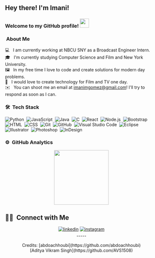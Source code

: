 <h2>Hey there! I'm Imani!</h2>
<h3>Welcome to my GitHub profile! <img src="https://github.com/abdoachhoubi/abdoachhoubi/blob/main/gifs/Hi.gif" width="30"></h2></h3>

### &nbsp;About Me

💻 &nbsp; I am currently working at NBCU SNY as a Broadcast Engineer Intern.\
🎓 &nbsp; I'm currently studying Computer Science and Film and New York University.\
🖼  &nbsp; In my free time I love to code and create solutions for modern day problems.\
🌱 &nbsp; I would love to create technology for Film and TV one day.\
✉️ &nbsp; You can shoot me an email at imanimgomez@gmail.com! I'll try to respond as soon as I can.

### 🛠 &nbsp;Tech Stack

![Python](https://img.shields.io/badge/-Python-05122A?style=flat&logo=python)&nbsp;
![JavaScript](https://img.shields.io/badge/-JavaScript-05122A?style=flat&logo=javascript)&nbsp;
![Java](https://img.shields.io/badge/-Java-05122A?style=flat&logo=Java&logoColor=FFA518)&nbsp;
![C](https://img.shields.io/badge/-C-05122A?style=flat&logo=C&logoColor=A8B9CC)&nbsp;
![React](https://img.shields.io/badge/-React-05122A?style=flat&logo=react)&nbsp;
![Node.js](https://img.shields.io/badge/-Node.js-05122A?style=flat&logo=node.js)&nbsp;
![Bootstrap](https://img.shields.io/badge/-Bootstrap-05122A?style=flat&logo=bootstrap&logoColor=563D7C)\
![HTML](https://img.shields.io/badge/-HTML-05122A?style=flat&logo=HTML5)&nbsp;
![CSS](https://img.shields.io/badge/-CSS-05122A?style=flat&logo=CSS3&logoColor=1572B6)&nbsp;
![Git](https://img.shields.io/badge/-Git-05122A?style=flat&logo=git)&nbsp;
![GitHub](https://img.shields.io/badge/-GitHub-05122A?style=flat&logo=github)&nbsp;
![Visual Studio Code](https://img.shields.io/badge/-Visual%20Studio%20Code-05122A?style=flat&logo=visual-studio-code&logoColor=007ACC)&nbsp;
![Eclipse](https://img.shields.io/badge/-Eclipse-05122A?style=flat&logo=eclipse-ide&logoColor=2C2255)\
![Illustrator](https://img.shields.io/badge/-Illustrator-05122A?style=flat&logo=adobe-illustrator)&nbsp;
![Photoshop](https://img.shields.io/badge/-Photoshop-05122A?style=flat&logo=adobe-photoshop)&nbsp;
![InDesign](https://img.shields.io/badge/-InDesign-05122A?style=flat&logo=adobe-indesign)

### ⚙️ &nbsp;GitHub Analytics

<p align="center">
<a href="https://github.com/AVS1508">
  <img height="180em" src="https://github-readme-stats-eight-theta.vercel.app/api?username=ImaniGomez&show_icons=true&theme=algolia&include_all_commits=true&count_private=true"/>
</a>
</p>

## 🤝🏻 &nbsp;Connect with Me
<p align="center">
<a href="https://linkedin.com/in/imani-gomez-82084520a"><img src=https://img.shields.io/badge/linkedin-%2300acee.svg?color=405DE6&style=for-the-badge&logo=linkedin&logoColor=white alt=linkedin style="margin-bottom: 5px;"/></a>
<a href="(https://www.instagram.com/imanimgomez" target="_blank">
<img src=https://img.shields.io/badge/instagram-%ff5851db.svg?color=C13584&style=for-the-badge&logo=instagram&logoColor=white alt=instagram style="margin-bottom: 5px;" />
</a>
<br>
-----
 <div align="center">
Credits: [abdoachhoubi](https://github.com/abdoachhoubi) <br>
         [Aditya Vikram Singh](https://github.com/AVS1508)
</div>



